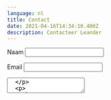 ```yaml
---
language: nl
title: Contact
date: 2021-04-16T14:34:10.400Z
description: Contacteer Leander
---
```

<form name="contact" netlify>
  <p>
    <label>Naam</label>
    <input type="text" name="name" />
  </p>
  <p>
    <label>Email</label>
    <input type="email" name="email" />
  </p>
  <p>
    <textarea name="message" />
  </p>
  <p>
    <button type="submit">Send</button>
  </p>
</form>